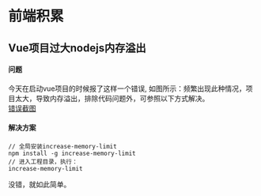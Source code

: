 <!--
 * @Author: jiaguichao
 * @Date: 2022-01-17 11:03:24
 * @LastEditTime: 2022-02-21 11:40:16
 * @Description: Do not edit
-->
# 前端积累

## Vue项目过大nodejs内存溢出
#### 问题
今天在启动vue项目的时候报了这样一个错误, 如图所示：频繁出现此种情况，项目太大，导致内存溢出，排除代码问题外，可参照以下方式解决。</br>
[错误截图](/images/memoryOut.png)
#### 解决方案
```
// 全局安装increase-memory-limit
npm install -g increase-memory-limit
// 进入工程目录，执行：
increase-memory-limit
```
没错，就如此简单。

